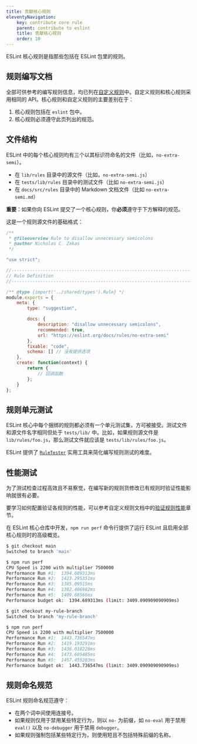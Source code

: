```yaml
---
title: 贡献核心规则
eleventyNavigation:
    key: contribute core rule
    parent: contribute to eslint
    title: 贡献核心规则
    order: 10
---
```


ESLint 核心规则是指那些包括在 ESLint 包里的规则。

## 规则编写文档

全部可供参考的编写规则信息，均已列在[自定义规则](../extend/custom-rules)中。自定义规则和核心规则采用相同的 API。核心规则和自定义规则的主要差别在于：

1. 核心规则包括在 `eslint` 包中。
1. 核心规则必须遵守此页列出的规范。

## 文件结构

ESLint 中的每个核心规则均有三个以其标识符命名的文件（比如，`no-extra-semi`）。

* 在 `lib/rules` 目录中的源文件（比如，`no-extra-semi.js`）
* 在 `tests/lib/rules` 目录中的测试文件（比如 `no-extra-semi.js`）
* 在 `docs/src/rules` 目录中的 Markdown 文档文件（比如 `no-extra-semi.md`）

**重要**：如果你向 ESLint 提交了一个核心规则，你**必须**遵守于下方解释的规范。

这是一个规则源文件的基础格式：

```js
/**
 * @fileoverview Rule to disallow unnecessary semicolons
 * @author Nicholas C. Zakas
 */

"use strict";

//------------------------------------------------------------------------------
// Rule Definition
//------------------------------------------------------------------------------

/** @type {import('../shared/types').Rule} */
module.exports = {
    meta: {
        type: "suggestion",

        docs: {
            description: "disallow unnecessary semicolons",
            recommended: true,
            url: "https://eslint.org/docs/rules/no-extra-semi"
        },
        fixable: "code",
        schema: [] // 没有提供选项
    },
    create: function(context) {
        return {
            // 回调函数
        };
    }
};
```

## 规则单元测试

ESLint 核心中每个捆绑的规则都必须有一个单元测试集，方可被接受。测试文件和源文件名字相同但处于 `tests/lib/` 中。比如，如果规则源文件是 `lib/rules/foo.js`，那么测试文件就应该是 `tests/lib/rules/foo.js`。

ESLint 提供了 [`RuleTester`](../integrate/nodejs-api#ruletester) 实用工具来简化编写规则测试的难度。

## 性能测试

为了测试检查过程高效且不易察觉，在编写新的规则货修改已有规则时验证性能影响就很有必要。

要学习如何配置验证各规则的性能，可以参考自定义规则文档中的[验证规则性能](../extend/custom-rules#验证规则性能)章节。

在 ESLint 核心仓库中开发，`npm run perf` 命令行提供了运行 ESLint 且启用全部核心规则时的高级概览。

```bash
$ git checkout main
Switched to branch 'main'

$ npm run perf
CPU Speed is 2200 with multiplier 7500000
Performance Run #1:  1394.689313ms
Performance Run #2:  1423.295351ms
Performance Run #3:  1385.09515ms
Performance Run #4:  1382.406982ms
Performance Run #5:  1409.68566ms
Performance budget ok:  1394.689313ms (limit: 3409.090909090909ms)

$ git checkout my-rule-branch
Switched to branch 'my-rule-branch'

$ npm run perf
CPU Speed is 2200 with multiplier 7500000
Performance Run #1:  1443.736547ms
Performance Run #2:  1419.193291ms
Performance Run #3:  1436.018228ms
Performance Run #4:  1473.605485ms
Performance Run #5:  1457.455283ms
Performance budget ok:  1443.736547ms (limit: 3409.090909090909ms)
```

## 规则命名规范

ESLint 规则命名规范遵守：

* 在两个词中间使用连接号。
* 如果规则仅用于禁用某些特定行为，则以 `no-` 为前缀，如 `no-eval` 用于禁用 `eval()` 以及 `no-debugger` 用于禁用 `debugger`。
* 如果规则强制包括某些特定行为，则使用短且不包括特殊前缀的名称。
